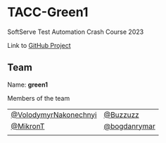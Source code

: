 # TACC-Green1

SoftServe Test Automation Crash Course 2023

Link to [GitHub Project](https://github.com/users/MikronT/projects/1)

## Team

Name: **green1**

Members of the team

| | |
|---|---|
| [@VolodymyrNakonechnyi](https://github.com/VolodymyrNakonechnyi) | [@Buzzuzz](https://github.com/Buzzuzz) |
| [@MikronT](https://github.com/MikronT) | [@bogdanrymar](https://github.com/bogdanrymar) |
| | |
